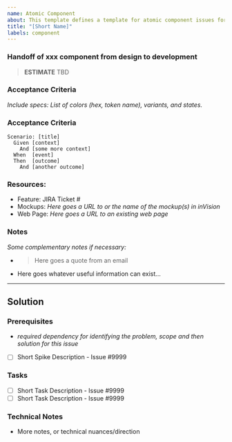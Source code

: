 ```yaml
---
name: Atomic Component
about: This template defines a template for atomic component issues for the Design System.
title: "[Short Name]"
labels: component
---
```


### Handoff of xxx component from design to development

> **ESTIMATE** TBD

### Acceptance Criteria
*Include specs:  List of colors (hex, token name), variants, and states.* 

### Acceptance Criteria

```gherkin
Scenario: [title]
  Given [context]
    And [some more context]
  When  [event]
  Then  [outcome]
    And [another outcome]
```

### Resources:
* Feature: JIRA Ticket #
* Mockups: *Here goes a URL to or the name of the mockup(s) in inVision*
* Web Page: *Here goes a URL to an existing web page*

### Notes

*Some complementary notes if necessary:*

* > Here goes a quote from an email
* Here goes whatever useful information can exist…

---

## Solution

### Prerequisites
- *required dependency for identifying the problem, scope and then solution for this issue*

- [ ] Short Spike Description - Issue #9999

### Tasks
- [ ] Short Task Description - Issue #9999
- [ ] Short Task Description - Issue #9999

### Technical Notes
- More notes, or technical nuances/direction 
